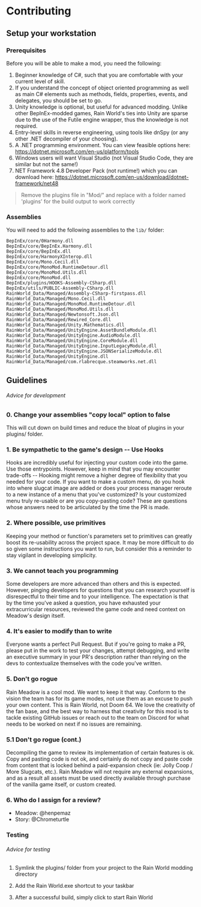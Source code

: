 # Contributing
## Setup your workstation

### Prerequisites

Before you will be able to make a mod, you need the following:

1. Beginner knowledge of C#, such that you are comfortable with your current level of skill.
2. If you understand the concept of object oriented programming as well as main C# elements such as methods, fields, properties, events, and delegates, you should be set to go.
3. Unity knowledge is optional, but useful for advanced modding. Unlike other BepInEx-modded games, Rain World's ties into Unity are sparse due to the use of the Futile engine wrapper, thus the knowledge is not required.
4. Entry-level skills in reverse engineering, using tools like dnSpy (or any other .NET decompiler of your choosing).
5. A .NET programming environment. You can view feasible options here: https://dotnet.microsoft.com/en-us/platform/tools
6. Windows users will want Visual Studio (not Visual Studio Code, they are similar but not the same!)
6. NET Framework 4.8 Developer Pack (not runtime!) which you can download here: https://dotnet.microsoft.com/en-us/download/dotnet-framework/net48
	
> Remove the plugins file in "Mod/" and replace with a folder named 'plugins' for the build output to work correctly

### Assemblies
You will need to add the following assemblies to the `lib/` folder:

```
BepInEx/core/0Harmony.dll
BepInEx/core/BepInEx.Harmony.dll
BepInEx/core/BepInEx.dll
BepInEx/core/HarmonyXInterop.dll
BepInEx/core/Mono.Cecil.dll
BepInEx/core/MonoMod.RuntimeDetour.dll
BepInEx/core/MonoMod.Utils.dll
BepInEx/core/MonoMod.dll
BepInEx/plugins/HOOKS-Assembly-CSharp.dll
BepInEx/utils/PUBLIC-Assembly-CSharp.dll
RainWorld_Data/Managed/Assembly-CSharp-firstpass.dll
RainWorld_Data/Managed/Mono.Cecil.dll
RainWorld_Data/Managed/MonoMod.RuntimeDetour.dll
RainWorld_Data/Managed/MonoMod.Utils.dll
RainWorld_Data/Managed/Newtonsoft.Json.dll
RainWorld_Data/Managed/Rewired_Core.dll
RainWorld_Data/Managed/Unity.Mathematics.dll
RainWorld_Data/Managed/UnityEngine.AssetBundleModule.dll
RainWorld_Data/Managed/UnityEngine.AudioModule.dll
RainWorld_Data/Managed/UnityEngine.CoreModule.dll
RainWorld_Data/Managed/UnityEngine.InputLegacyModule.dll
RainWorld_Data/Managed/UnityEngine.JSONSerializeModule.dll
RainWorld_Data/Managed/UnityEngine.dll
RainWorld_Data/Managed/com.rlabrecque.steamworks.net.dll
```

## Guidelines
###### Advice for development

### 0. Change your assemblies "copy local" option to false
This will cut down on build times and reduce the bloat of plugins in your plugins/ folder.

### 1.  Be sympathetic to the game's design -- Use Hooks
Hooks are incredibly useful for injecting your custom code into the game. Use those entrypoints. However, keep in mind that you may encounter trade-offs -- Hooking might remove a higher degree of flexibility that you needed for your code. If you want to make a custom menu, do you hook into where slugcat image are added or does your process manager reroute to a new instance of a menu that you've customized? Is your customized menu truly re-usable or are you copy-pasting code? These are questions whose answers need to be articulated by the time the PR is made.

### 2. Where possible, use primitives
Keeping your method or function's parameters set to primitives can greatly boost its re-usability across the project space. It may be more difficult to do so given some instructions you want to run, but consider this a reminder to stay vigilant in developing simplicity. 

### 3. We cannot teach you programming
Some developers are more advanced than others and this is expected. However, pinging developers for questions that you can research yourself is disrespectful to their time and to your intelligence. The expectation is that by the time you've asked a question, you have exhausted your extracurricular resources, reviewed the game code and need context on Meadow's design itself.

### 4. It's easier to modify than to write
Everyone wants a perfect Pull Request. But if you're going to make a PR, please put in the work to test your changes, attempt debugging, and write an executive summary in your PR's description rather than relying on the devs to contextualize themselves with the code you've written. 

### 5. Don't go rogue
Rain Meadow is a cool mod. We want to keep it that way. Conform to the vision the team has for its game modes, not use them as an excuse to push your own content. This is Rain World, not Doom 64. We love the creativity of the fan base, and the best way to harness that creativity for this mod is to tackle existing GitHub issues or reach out to the team on Discord for what needs to be worked on next if no issues are remaining.

### 5.1 Don't go rogue (cont.)
Decompiling the game to review its implementation of certain features is ok. Copy and pasting code is not ok, and certainly do not copy and paste code from content that is locked behind a paid-expansion check (ie: Jolly Coop / More Slugcats, etc.). Rain Meadow will not require any external expansions, and as a result all assets must be used directly available through purchase of the vanilla game itself, or custom created. 

### 6. Who do I assign for a review?
* Meadow: @henpemaz
* Story: @Chrometurtle

### Testing
###### Advice for testing
1. Symlink the plugins/ folder from your project to the Rain World modding directory

2. Add the Rain World.exe shortcut to your taskbar

3. After a successful build, simply click to start Rain World
